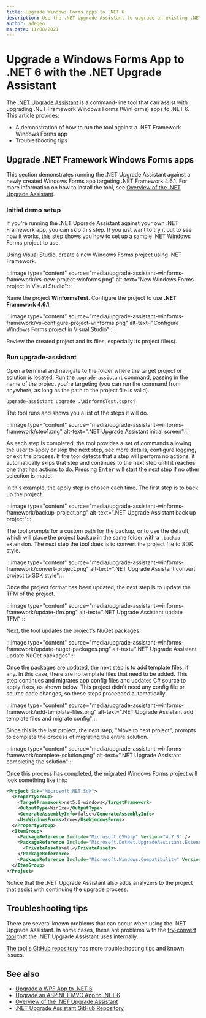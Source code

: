 ```yaml
---
title: Upgrade Windows Forms apps to .NET 6
description: Use the .NET Upgrade Assistant to upgrade an existing .NET Framework Windows Forms app to .NET 6. The .NET Upgrade Assistant is a CLI tool that helps migrating an app from .NET Framework to .NET 6.
author: adegeo
ms.date: 11/08/2021
---
```

# Upgrade a Windows Forms App to .NET 6 with the .NET Upgrade Assistant


<!--
This was written in the WPF article but only applies to winforms

## Analyze your app

The .NET Upgrade Assistant tool includes an analyze mode that provides recommendations on what to do to your project and code upgrading. For example, running the analyze mode on the [Basic WPF Sample][wpf-sample] app produces the following output:

```console
[15:58:47 INF] Loaded 5 extensions
[15:58:48 INF] Using MSBuild from C:\Program Files\dotnet\sdk\6.0.100\
[15:58:48 INF] Using Visual Studio install from C:\Program Files\Microsoft Visual Studio\2022\Professional [v17]
[15:58:50 INF] Recommending Windows TFM net6.0-windows because the project either has Windows-specific dependencies or builds to a WinExe
[15:58:51 INF] Reference to .NET Upgrade Assistant analyzer package (Microsoft.DotNet.UpgradeAssistant.Extensions.Default.Analyzers, version 0.3.261302) needs to be added
[15:58:52 INF] Adding Microsoft.Windows.Compatibility 6.0.0
[15:58:52 INF] Reference to .NET Upgrade Assistant analyzer package (Microsoft.DotNet.UpgradeAssistant.Extensions.Default.Analyzers, version 0.3.261302) needs to be added
[15:58:52 INF] Running analyzers on MatchingGame
[15:58:53 INF] Identified 0 diagnostics in project MatchingGame
[15:58:53 INF] Running analyzers on MatchingGame.Logic
[15:58:53 INF] Identified 0 diagnostics in project MatchingGame.Logic
[15:58:53 WRN] HighDpiMode needs to set in Main() instead of app.config or app.manifest - Application.SetHighDpiMode(HighDpiMode.<setting>). It is recommended to use SystemAware as the HighDpiMode option for better results.
```

Notice that the last line includes a warning (WRN) which indicates that the `HighDpiMode` setting should be set in the program's main method and not in the _app.config_ or _app.manifest_ files. This really isn't a warning and may change in the future. `HighDpiMode` support has changed throughout the lifetime of .NET and Windows. To support modern resolutions, code needs to be added to the `Main` method of the app. This is covered in the XYZ section below.
-->











The [.NET Upgrade Assistant](upgrade-assistant-overview.md) is a command-line tool that can assist with upgrading .NET Framework Windows Forms (WinForms) apps to .NET 6. This article provides:

- A demonstration of how to run the tool against a .NET Framework Windows Forms app
- Troubleshooting tips

## Upgrade .NET Framework Windows Forms apps

This section demonstrates running the .NET Upgrade Assistant against a newly created Windows Forms app targeting .NET Framework 4.6.1. For more information on how to install the tool, see [Overview of the .NET Upgrade Assistant](upgrade-assistant-overview.md).

### Initial demo setup

If you're running the .NET Upgrade Assistant against your own .NET Framework app, you can skip this step. If you just want to try it out to see how it works, this step shows you how to set up a sample .NET Windows Forms project to use.

Using Visual Studio, create a new Windows Forms project using .NET Framework.

:::image type="content" source="media/upgrade-assistant-winforms-framework/vs-new-project-winforms.png" alt-text="New Windows Forms project in Visual Studio":::

Name the project **WinformsTest**. Configure the project to use **.NET Framework 4.6.1**.

:::image type="content" source="media/upgrade-assistant-winforms-framework/vs-configure-project-winforms.png" alt-text="Configure Windows Forms project in Visual Studio":::

Review the created project and its files, especially its project file(s).

### Run upgrade-assistant

Open a terminal and navigate to the folder where the target project or solution is located. Run the `upgrade-assistant` command, passing in the name of the project you're targeting (you can run the command from anywhere, as long as the path to the project file is valid).

```console
upgrade-assistant upgrade .\WinformsTest.csproj
```

The tool runs and shows you a list of the steps it will do.

:::image type="content" source="media/upgrade-assistant-winforms-framework/step1.png" alt-text=".NET Upgrade Assistant initial screen":::

As each step is completed, the tool provides a set of commands allowing the user to apply or skip the next step, see more details, configure logging, or exit the process. If the tool detects that a step will perform no actions, it automatically skips that step and continues to the next step until it reaches one that has actions to do. Pressing <kbd>Enter</kbd> will start the next step if no other selection is made.

In this example, the apply step is chosen each time. The first step is to back up the project.

:::image type="content" source="media/upgrade-assistant-winforms-framework/backup-project.png" alt-text=".NET Upgrade Assistant back up project":::

The tool prompts for a custom path for the backup, or to use the default, which will place the project backup in the same folder with a `.backup` extension. The next step the tool does is to convert the project file to SDK style.

:::image type="content" source="media/upgrade-assistant-winforms-framework/convert-project.png" alt-text=".NET Upgrade Assistant convert project to SDK style":::

Once the project format has been updated, the next step is to update the TFM of the project.

:::image type="content" source="media/upgrade-assistant-winforms-framework/update-tfm.png" alt-text=".NET Upgrade Assistant update TFM":::

Next, the tool updates the project's NuGet packages.

:::image type="content" source="media/upgrade-assistant-winforms-framework/update-nuget-packages.png" alt-text=".NET Upgrade Assistant update NuGet packages":::

Once the packages are updated, the next step is to add template files, if any. In this case, there are no template files that need to be added. This step continues and migrates app config files and updates C# source to apply fixes, as shown below. This project didn't need any config file or source code changes, so these steps proceeded automatically.

:::image type="content" source="media/upgrade-assistant-winforms-framework/add-template-files.png" alt-text=".NET Upgrade Assistant add template files and migrate config":::

Since this is the last project, the next step, "Move to next project", prompts to complete the process of migrating the entire solution.

:::image type="content" source="media/upgrade-assistant-winforms-framework/complete-solution.png" alt-text=".NET Upgrade Assistant completing the solution":::

Once this process has completed, the migrated Windows Forms project will look something like this:

```xml
<Project Sdk="Microsoft.NET.Sdk">
  <PropertyGroup>
    <TargetFramework>net5.0-windows</TargetFramework>
    <OutputType>WinExe</OutputType>
    <GenerateAssemblyInfo>false</GenerateAssemblyInfo>
    <UseWindowsForms>true</UseWindowsForms>
  </PropertyGroup>
  <ItemGroup>
    <PackageReference Include="Microsoft.CSharp" Version="4.7.0" />
    <PackageReference Include="Microsoft.DotNet.UpgradeAssistant.Extensions.Default.Analyzers" Version="0.2.211730">
      <PrivateAssets>all</PrivateAssets>
    </PackageReference>
    <PackageReference Include="Microsoft.Windows.Compatibility" Version="5.0.2" />
  </ItemGroup>
</Project>
```

Notice that the .NET Upgrade Assistant also adds analyzers to the project that assist with continuing the upgrade process.

## Troubleshooting tips

There are several known problems that can occur when using the .NET Upgrade Assistant. In some cases, these are problems with the [try-convert tool](https://github.com/dotnet/try-convert) that the .NET Upgrade Assistant uses internally.

[The tool's GitHub repository](https://github.com/dotnet/upgrade-assistant#troubleshooting-common-issues) has more troubleshooting tips and known issues.

## See also

- [Upgrade a WPF App to .NET 6](upgrade-assistant-wpf-framework.md)
- [Upgrade an ASP.NET MVC App to .NET 6](upgrade-assistant-aspnetmvc.md)
- [Overview of the .NET Upgrade Assistant](upgrade-assistant-overview.md)
- [.NET Upgrade Assistant GitHub Repository](https://github.com/dotnet/upgrade-assistant)
